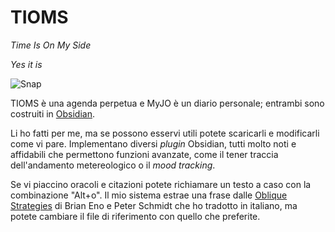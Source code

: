 # TIOMS

*Time Is On My Side*

*Yes it is*

![Snap](https://github.com/davideriboli/TIOMS/assets/623043/81160130-2024-409e-8f87-70cc19a9f17b)

TIOMS è una agenda perpetua e MyJO è un diario personale; entrambi sono costruiti in [Obsidian](https://obsidian.md).

Li ho fatti per me, ma se possono esservi utili potete scaricarli e modificarli come vi pare. Implementano diversi *plugin* Obsidian, tutti molto noti e affidabili che permettono funzioni avanzate, come il tener traccia dell'andamento metereologico o il *mood tracking*.

Se vi piaccino oracoli e citazioni potete richiamare un testo a caso con la combinazione "Alt+o". Il mio sistema estrae una frase dalle [Oblique Strategies](https://github.com/davideriboli/Strategie-Oblique) di Brian Eno e Peter Schmidt che ho tradotto in italiano, ma potete cambiare il file di riferimento con quello che preferite.